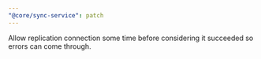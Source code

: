 ```yaml
---
"@core/sync-service": patch
---
```


Allow replication connection some time before considering it succeeded so errors can come through.
